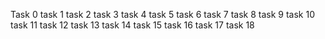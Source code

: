 Task 0
task 1
task 2
task 3
task 4
task 5
task 6
task 7
task 8
task 9
task 10
task 11
task 12
task 13
task 14
task 15
task 16
task 17
task 18
